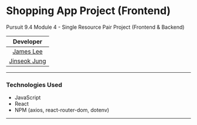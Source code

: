 # Shopping App Project (Frontend)

Pursuit 9.4 Module 4 - Single Resource Pair Project (Frontend & Backend)

| Developer |
| :--------------: |
| [James Lee](https://github.com/aardvarkpepper) |
| [Jinseok Jung](https://github.com/pjungjs) |

---

### Technologies Used

* JavaScript
* React
* NPM (axios, react-router-dom, dotenv)

---
